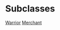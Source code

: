 <!-- TITLE: Adventurer -->
<!-- SUBTITLE: This rough-and-tumble spirit is always ready for anything. Upbeat and hearty, this fast moving adventurer takes the lead in any situation and never backs down. Possessing high proficiency in most weapons, and able to wear all kinds of armor, this is a good choice for those who want to stand on the front lines of battle and discover treasures and secrets before anyone else -->

# Subclasses

[Warrior](warrior)
[Merchant](merchant)